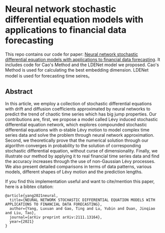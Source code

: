 # Neural network stochastic differential equation models with applications to financial data forecasting 
This repo contains our code for paper: [Neural network stochastic differential equation models with applications to financial data forecasting](http://arxiv.org/abs/2111.13164).
It includes code for Cao's Method and the LDENet model we proposed. Cao's Method is used for calculating the best embedding dimension. LDENet model is used for forecasting time seires。

## Abstract

In this article, we employ a collection of stochastic differential equations with drift and diffusion coefficients approximated by neural networks to predict the trend of chaotic time series which has big jump properties. Our contributions are, first, we propose a model called Lévy induced stochastic differential equation network, which explores compounded stochastic differential equations with α-stable Lévy motion to model complex time series data and solve the problem through neural network approximation. Second, we theoretically prove that the numerical solution through our algorithm converges in probability to the solution of corresponding stochastic differential equation, without curse of dimensionality. Finally, we illustrate our method by applying it to real financial time series data and find the accuracy increases through the use of non-Gaussian Lévy processes. We also present detailed comparisons in terms of data patterns, various models, different shapes of Lévy motion and the prediction lengths.

If you find this implementation useful and want to cite/mention this paper, here is a bibtex citation:
```
@article{yang2021neural,
  title={NEURAL NETWORK STOCHASTIC DIFFERENTIAL EQUATION MODELS WITH APPLICATIONS TO FINANCIAL DATA FORECASTING},
  author={Yang, Luxuan and Gao, Ting and Lu, Yubin and Duan, Jinqiao and Liu, Tao},
  journal={arXiv preprint arXiv:2111.13164},
  year={2021}
}
```
